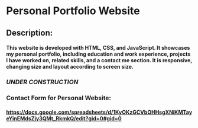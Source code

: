 # Personal Portfolio Website
## Description:
#### This website is developed with HTML, CSS, and JavaScript. It showcases my personal portfolio, including education and work experience, projects I have worked on, related skills, and a contact me section. It is responsive, changing size and layout according to screen size.
### *UNDER CONSTRUCTION*

### Contact Form for Personal Website:
#### https://docs.google.com/spreadsheets/d/1KyOKzGCVbOHHsgXNiKMTayeYinEMdsZjy3QMt_RkmkQ/edit?gid=0#gid=0


